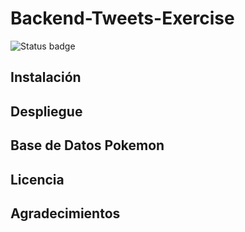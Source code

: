 # Backend-Tweets-Exercise
![Status badge](https://img.shields.io/badge/status-in%20progress-orange)

## Instalación

## Despliegue

## Base de Datos Pokemon

## Licencia

## Agradecimientos